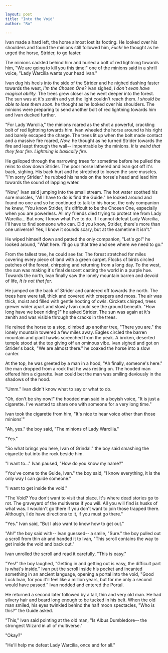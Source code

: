 ```yaml
---

layout: post
title: "Into the Void" 
author: "Ro"

---
```


<!-- 

[WP] Object permanence doesn't apply to you. Your body starts to slowly fade away when no one is directly aware of your presence and you've just been placed in solitary confinement. 

[WP] As the chosen one, you went inside the dungeon to kill the Dark Lord before he awaken. You found out He awakened a decade ago but doesn't want to end the world anymore. Still, the kingdom wants his head.

[WP] "The Void? You don't want to visit that place. It's where dead stories go to rot. The graveyard of the multiverse if you will. All you will find is husks of what was. I wouldn't go there if you don't want to join those trapped there. Although, I do have directions to it, if you must go there."

[WP] You were a very minor god and almost completely forgotten besides. Then a literature student finds your story in an archive of folklore and writes a bestselling children's book. Now you wonder what to do with your newfound power, bolstered by the effervescent belief of millions of children.


Prompt:
[WP] "The Void? You don't want to visit that place. It's where dead stories go to rot. The graveyard of the multiverse if you will. All you will find is husks of what was. I wouldn't go there if you don't want to join those trapped there. Although, I do have directions to it, if you must go there."

Premise:
    - Traveling across multiverse is possible using a device called as the jumper

Setting:
    - The world is in turmoil. 
    - The Chosen One -- the main Character-- has no powers.
    - The Dark Lord's minions have taken control of the world and they are chasing the [MC]

Character:
    - [MC]: Ivan
    - [Dark Lord]: Lady Wracilia
    - Guide: 
Plot:
    - Ivan is being chased by the minions
    - Ivan narrowly escapes them when he hides himself
    - Ivan finds the Guide on the top of a barren, rocky mountain
    - He asks the Guide to help him get to the void
    - Guide says: "The Void? You don't want to visit that place. It's where dead stories go to rot. The graveyard of the multiverse if you will. All you will find is husks of what was. I wouldn't go there if you don't want to join those trapped there. Although, I do have directions to it, if you must go there."
    - Ivan explains that he's the chosen one, but he doesn't have power to defeat the dark lord. So he must cheat, he must find someone in the Void who's strong enough to default Dark Lord
    - Ivan returns from the void with Albus Dumbledore, strongest Wizard in the entire Multiverse
-->


Ivan made a hard left, the horse almost lost its footing. He looked over his shoulders and found the minions still followed him, *Fuck!* he thought as he urged the horse, Strider, to go faster. 

The minions cackled behind him and hurled a bolt of red lightning towards him, "We are going to kill you this time!" one of the minions said in a shrill voice, "Lady Warcilia wants your head Ivan."

Ivan dug his heels into the side of the Strider and he nighed dashing faster towards the west, *I'm the Chosen One?* Ivan sighed, *I don't evan have magical ability.*  The trees grew closer as he went deeper into the forest. The sun was at it's zenith and yet the light couldn't reach them. *I should be able to lose them soon.* he thought as he looked over his shoulders. The minions were preparing to send another bolt of red lightning towards him and Ivan ducked further.

"For Lady Warcilia," the minions roared as the shot a powerful, crackling bolt of red lightning towards him. Ivan wheeled the horse around to his right and barely escaped the charge. The trees lit up when the bolt made contact and a massive fire roared, *Now.* he thought as he turned Strider towards the fire and leapt through the wall-- impentrable by the minions. *It is weird that they fear fire. Lightning is basically fire.* 

He galloped through the narrowing trees for sometime before he pulled the reins to slow down Strider. The poor horse lathered and Ivan got off it's back, sighing. His back hurt and he stretched to loosen the sore muscles. "I'm sorry Strider." he rubbed his hands on the horse's head and lead him towards the sound of lapping water.

"Now," Ivan said jumping into the small stream. The hot water soothed his sore muscles, "All I have to do is find the Guide." he looked around and found no one and so he continued to talk to his horse, the only companion he knew, "You know Strider, it's difficult to be the Chosen One, especially when you are powerless. All my friends died trying to protect me from Lady Warcilia... But now, I know what I've to do. If I cannot defeat Lady Warcilia, I'll have to find someone who can. Did you know, Strider, there's more than one universe? Yes, I know it sounds scary, but at the sametime it isn't."

He wiped himself down and patted the only companion, "Let's go!" he looked around, "Wait here. I'll go up that tree and see where we need to go."

From the tallest tree, he could see far. The forest stretched for miles covering every piece of land with a green carpet. Flocks of birds circled patches of the forest, chirpping and returning from a long day. To the west, the sun was making it's final descent casting the world in a purple hue. Towards the north, Ivan finally saw the lonely mountain barren and devoid of life, *It is not that far.* 

He jumped on the back of Strider and cantered off towards the north. The trees here were tall, thick and covered with creepers and moss. The air was thick, moist and filled with gentle hooting of owls. Circkets chirped, trees grewer wider apart and slowly Ivan could see the ground beneath. "How long have we been riding?" he asked Strider. The sun was again at it's zenith and was visible through the cracks in the trees.

He reined the horse to a stop, climbed up another tree, "There you are." the lonely mountain towered a few miles away. Eagles circled the barren mountain and giant hawks screeched from the peak. A broken, deserted temple stood at the top giving off an ominous vibe. Ivan sighed and got on Strider's back, "We are almost there." he coaxed the horse into a slow canter.

At the top, he was greeted by a man in a hood, "Ah finally, someone's here." the man dropped from a rock that he was resting on. The hooded man offered him a cigarette. Ivan could bet the man was smiling deviously in the shadows of the hood.

"Umm." Ivan didn't know what to say or what to do.

"Oh, don't be shy now!" the hooded man said in a boyish voice, "It is just a cigarette. I've wanted to share one with someone for a very long time."

Ivan took the cigarette from him, "It's nice to hear voice other than those minions'"

"Ah, yes." the boy said, "The minions of Lady Warcilia."

"Yes."

"So what brings you here, Ivan of Grindal." the boy said smashing the cigarette but into the rock beside him.

"I want to..." Ivan paused, "How do you know my name?"

"You've come to the Guide, Ivan." the boy said, "I know everything, it is the only way I can guide someone."

"I want to get inside the void."

"The Void? You don't want to visit that place. It's where dead stories go to rot. The graveyard of the multiverse if you will. All you will find is husks of what was. I wouldn't go there if you don't want to join those trapped there. Although, I do have directions to it, if you must go there."

"Yes." Ivan said, "But I also want to know how to get out."

"Ah!" the boy said with-- Ivan guessed-- a smile, "Sure." the boy pulled out a scroll from thin air and handed it to Ivan, "This scroll contains the way to get inside the void and back out."

Ivan unrolled the scroll and read it carefully, "This is easy." 

"Yes!" the boy laughed, "Getting in and getting out is easy, the difficult part is what's inside." Ivan put the scroll inside his pocket and incanted something in an ancient language, opening a portal into the void, "Good Luck Ivan, for you it'll feel like a million years, but for me only a second would have passed." Ivan nodded and entered the Portal.

He returned a second later followed by a tall, thin and very old man. He had silvery hair and beard long enough to be tucked in his belt. When the old man smiled, his eyes twinkled behind the half moon spectacles, "Who is this?" the Guide asked.

"This," Ivan said pointing at the old man, "Is Albus Dumbledore-- the strongest Wizard in all of multiverse."

"Okay?" 

"He'll help me defeat Lady Warcilia, once and for all."